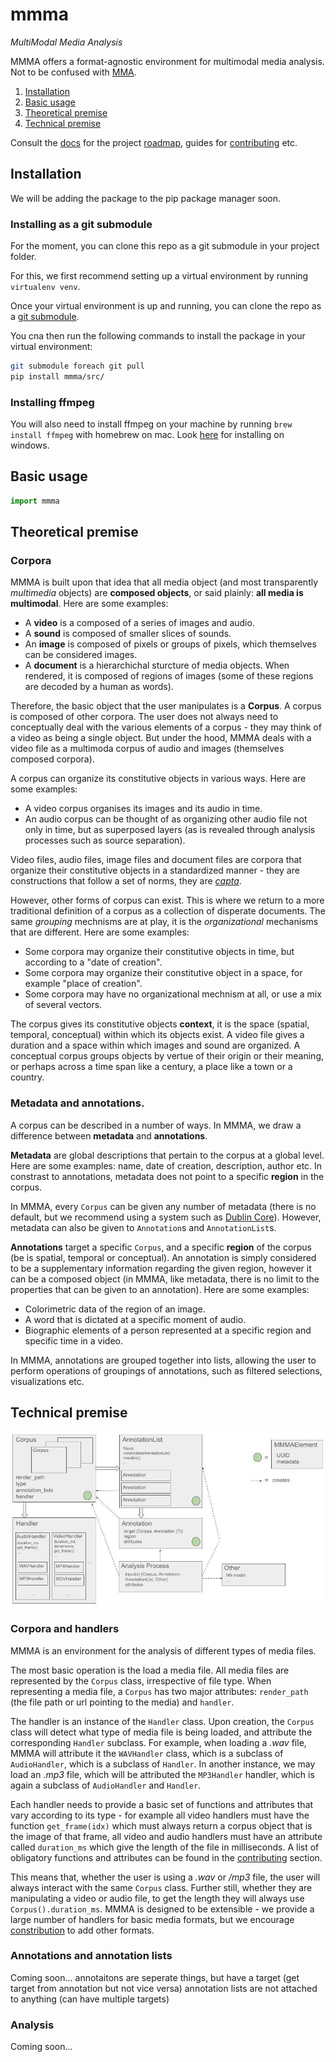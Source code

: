 # mmma
_MultiModal Media Analysis_

MMMA offers a format-agnostic environment for multimodal media analysis. Not to be confused with [MMA](https://en.wikipedia.org/wiki/Mixed_martial_arts).

1. [Installation](#installation)
2. [Basic usage](#basic-usage)
3. [Theoretical premise](#theoretical-premise)
4. [Technical premise](#technical-premise)

Consult the [docs](/docs/) for the project [roadmap](/docs/roadmap.md), guides for [contributing](/docs/contributing.md) etc.

## Installation
We will be adding the package to the pip package manager soon.

### Installing as a git submodule

For the moment, you can clone this repo as a git submodule in your project folder.

For this, we first recommend setting up a virtual environment by running `virtualenv venv`.

Once your virtual environment is up and running, you can clone the repo as a [git submodule](https://git-scm.com/book/en/v2/Git-Tools-Submodules).

You cna then run the following commands to install the package in your virtual environment:

```bash
git submodule foreach git pull
pip install mmma/src/
```

### Installing ffmpeg

You will also need to install ffmpeg on your machine by running `brew install ffmpeg` with homebrew on mac. Look [here](https://phoenixnap.com/kb/ffmpeg-windows) for installing on windows.

## Basic usage

```python
import mmma
```

## Theoretical premise

### Corpora
MMMA is built upon that idea that all media object (and most transparently _multimedia_ objects) are **composed objects**, or said plainly: **all media is multimodal**. Here are some examples:

- A **video** is a composed of a series of images and audio.
- A **sound** is composed of smaller slices of sounds.
- An **image** is composed of pixels or groups of pixels, which themselves can be considered images.
- A **document** is a hierarchichal sturcture of media objects. When rendered, it is composed of regions of images (some of these regions are decoded by a human as words).

Therefore, the basic object that the user manipulates is a **Corpus**. A corpus is composed of other corpora. The user does not always need to conceptually deal with the various elements of a corpus - they may think of a video as being a single object. But under the hood, MMMA deals with a video file as a multimoda corpus of audio and images (themselves composed corpora).

A corpus can organize its constitutive objects in various ways. Here are some examples:

- A video corpus organises its images and its audio in time. 
- An audio corpus can be thought of as organizing other audio file not only in time, but as superposed layers (as is revealed through analysis processes such as source separation). 

Video files, audio files, image files and document files are corpora that organize their constitutive objects in a standardized manner - they are constructions that follow a set of norms, they are [_capta_](https://www.digitalhumanities.org/dhq/vol/5/1/000091/000091.html).

However, other forms of corpus can exist. This is where we return to a more traditional definition of a corpus as a collection of disperate documents. The same _grouping_ mechnisms are at play, it is the _organizational_ mechanisms that are different. Here are some examples:

- Some corpora may organize their constitutive objects in time, but according to a "date of creation".
- Some corpora may organize their constitutive object in a space, for example "place of creation".
- Some corpora may have no organizational mechnism at all, or use a mix of several vectors.

The corpus gives its constitutive objects **context**, it is the space (spatial, temporal, conceptual) within which its objects exist. A video file gives a duration and a space within which images and sound are organized. A conceptual corpus groups objects by vertue of their origin or their meaning, or perhaps across a time span like a century, a place like a town or a country.

### Metadata and annotations.
A corpus can be described in a number of ways. In MMMA, we draw a difference between **metadata** and **annotations**.

**Metadata** are global descriptions that pertain to the corpus at a global level. Here are some examples: name, date of creation, description, author etc. In constrast to annotations, metadata does not point to a specific **region** in the corpus. 

In MMMA, every `Corpus` can be given any number of metadata (there is no default, but we recommend using a system such as [Dublin Core](https://www.dublincore.org/)). However, metadata can also be given to `Annotation`s and `AnnotationList`s.

**Annotations** target a specific `Corpus`, and a specific **region** of the corpus (be is spatial, temporal or conceptual). An annotation is simply considered to be a supplementary information regarding the given region, however it can be a composed object (in MMMA, like metadata, there is no limit to the properties that can be given to an annotation). Here are some examples:

- Colorimetric data of the region of an image.
- A word that is dictated at a specific moment of audio.
- Biographic elements of a person represented at a specific region and specific time in a video.

In MMMA, annotations are grouped together into lists, allowing the user to perform operations of groupings of annotations, such as filtered selections, visualizations etc.

## Technical premise

![MMMA Architecture](/docs/mmma%20architechture.jpg "MMMA Architecture")

### Corpora and handlers
MMMA is an environment for the analysis of different types of media files.

The most basic operation is the load a media file. All media files are represented by the `Corpus` class, irrespective of file type. When representing a media file, a `Corpus` has two major attributes: `render_path` (the file path or url pointing to the media) and `handler`.

The handler is an instance of the `Handler` class. Upon creation, the `Corpus` class will detect what type of media file is being loaded, and attribute the corresponding `Handler` subclass. For example, when loading a _.wav_ file, MMMA will attribute it the `WAVHandler` class, which is a subclass of `AudioHandler`, which is a subclass of `Handler`. In another instance, we may load an _.mp3_ file, which will be attributed the `MP3Handler` handler, which is again a subclass of `AudioHandler` and `Handler`.

Each handler needs to provide a basic set of functions and attributes that vary according to its type - for example all video handlers must have the function `get_frame(idx)` which must always return a corpus object that is the image of that frame, all video and audio handlers must have an attribute called `duration_ms` which give the length of the file in milliseconds. A list of obligatory functions and attributes can be found in the [contributing](/docs/contributing.md) section.

This means that, whether the user is using a _.wav_ or _/mp3_ file, the user will always interact with the same `Corpus` class. Further still, whether they are manipulating a video or audio file, to get the length they will always use `Corpus().duration_ms`. MMMA is designed to be extensible - we provide a large number of handlers for basic media formats, but we encourage [constribution](/docs/contributing.md) to add other formats.

### Annotations and annotation lists
Coming soon...
annotaitons are seperate things, but have a target (get target from annotation but not vice versa)
annotation lists are not attached to anything (can have multiple targets)

### Analysis
Coming soon...